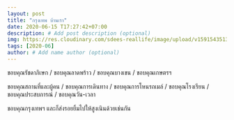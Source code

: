 ```yaml
---
layout: post
title: "กรุงเทพ บ้านเรา"
date: 2020-06-15 T17:27:42+07:00
description: # Add post description (optional)
img: https://res.cloudinary.com/sdees-reallife/image/upload/v1591543513/1591141864991.jpg # Add image post (optional)
tags: [2020-06]
author: # Add name author (optional)
---
```

ขอบคุณรัชดาภิเษก / ขอบคุณลาดพร้าว / ขอบคุณบางเขน / ขอบคุณเกษตรฯ

<i class="fa fa-child" style="color:plum"></i>

ขอบคุณสถานที่และผู้คน / ขอบคุณการเดินทาง / ขอบคุณการโหนรถเมล์ / ขอบคุณโรงเรียน / ขอบคุณประสบการณ์ / ขอบคุณวัน-เวลา

ขอบคุณกรุงเทพฯ และก็ส่งรอยยิ้มไปให้สูงเนินด้วยเช่นกัน
